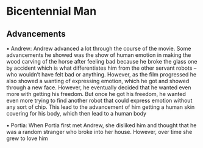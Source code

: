 # Bicentennial Man
## Advancements

•	Andrew: Andrew advanced a lot through the course of the movie. Some advancements he showed was the show of human emotion in making the wood carving of the horse after feeling bad because he broke the glass one by accident which is what differentiates him from the other servant robots – who wouldn’t have felt bad or anything. However, as the film progressed he also showed a wanting of expressing emotion, which he got and showed through a new face. However, he eventually decided that he wanted even more with getting his freedom. But once he got his freedom, he wanted even more trying to find another robot that could express emotion without any sort of chip. This lead to the advancement of him getting a human skin covering for his body, which then lead to a human body

•	Portia: When Portia first met Andrew, she disliked him and thought that he was a random stranger who broke into her house. However, over time she grew to love him

